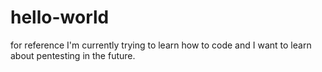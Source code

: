 # hello-world
for reference
I'm currently trying to learn how to code and I want to learn about pentesting in the future.
